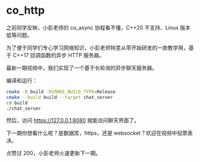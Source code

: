 # co_http

之前同学反映，小彭老师的 co_async 协程看不懂，C++20 不支持、Linux 版本低等问题。

为了便于同学们专心学习网络知识，小彭老师特意从零开始研发的一款教学用，基于 C++17 回调函数的异步 HTTP 服务器。

最新一期视频中，我们实现了一个基于长轮询的异步聊天服务器。

编译和运行：

```bash
cmake -B build -DCMAKE_BUILD_TYPE=Release
cmake --build build --target chat_server
cd build
./chat_server
```

然后，访问 https://127.0.0.1:8080 就能访问聊天界面了。

下一期你想看什么呢？是数据库，https，还是 websocket？欢迎在视频中投票表决。

点赞过 200，小彭老师火速更新下一期。
